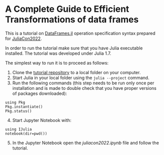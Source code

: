 # A Complete Guide to Efficient Transformations of data frames

This is a tutorial on [DataFrames.jl](https://github.com/JuliaData/DataFrames.jl)
operation specification syntax
prepared for [JuliaCon2022](https://juliacon.org/2022/).

In order to run the tutorial make sure that you have Julia executable installed.
The tutorial was developed under Julia 1.7.

The simplest way to run it is to proceed as follows:
1. Clone the
   [tutorial repository](https://github.com/bkamins/JuliaCon2022-DataFrames-Tutorial)
   to a local folder on your computer.
2. Start Julia in your local folder using the `julia --project` command.
3. Run the following commands (this step needs to be run only once per installation and is made to double check that you have proper versions of packages downloaded):
```
using Pkg
Pkg.instantiate()
Pkg.status()
```
4. Start Jupyter Notebook with:
```
using IJulia
notebook(dir=pwd())
```
5. In the Jupyter Notebook open the *juliacon2022.ipynb* file and follow the tutorial.

